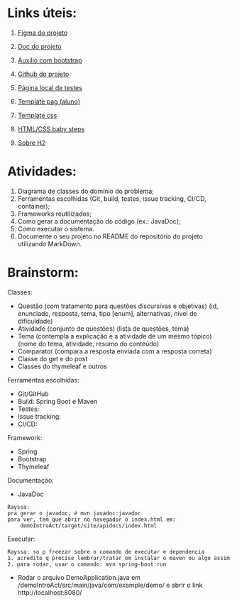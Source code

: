 # Links úteis:
1. [Figma do projeto](https://www.figma.com/design/9x6Vid5HhN2tHv1BTIix64/IntroAct?node-id=69-114&t=rbmxGCHtWe81vCjM-0)
2. [Doc do projeto](https://docs.google.com/document/d/1AbIpTwdoQhO9LcvEFK6X2nOIlPTqKL4j0UVvDhPbMDU/edit?tab=t.0)
3. [Auxilio com bootstrap](https://getbootstrap.com/docs/5.3/getting-started/introduction/)
4. [Github do projeto](https://github.com/barbara-aper/IntroAct)
4. [Página local de testes](http://localhost:8080/)

5. [Template pag (aluno)](https://templatemo.com/tm-586-scholar)

6. [Template css](https://uiverse.io/)

7. [HTML/CSS baby steps](https://www.alura.com.br/artigos/primeiros-passos-spring?utm_term=&utm_campaign=topo-aon-search-gg-dsa-artigos_conteudos&utm_source=google&utm_medium=cpc&campaign_id=11384329873_164240702375_703853654617&utm_id=11384329873_164240702375_703853654617&hsa_acc=7964138385&hsa_cam=topo-aon-search-gg-dsa-artigos_conteudos&hsa_grp=164240702375&hsa_ad=703853654617&hsa_src=g&hsa_tgt=dsa-2276348409543&hsa_kw=&hsa_mt=&hsa_net=google&hsa_ver=3&gad_source=1&gad_campaignid=11384329873&gclid=CjwKCAjw7MLDBhAuEiwAIeXGIfDA56eA0FlvEXVWsa65CveFIBEzOVZEdqaV3EYdrTOrcwBSdnM0ahoClsgQAvD_BwE)

8. [Sobre H2](https://wpsilva.medium.com/utilizando-banco-de-dados-h2-com-spring-de-forma-r%C3%A1pida-e-simples-6d896e15a4af)


# Atividades:
1. Diagrama de classes do domínio do problema;
2. Ferramentas escolhidas (Git, build, testes, issue tracking, CI/CD, container);
3. Frameworks reutilizados;
4. Como gerar a documentação do código (ex.: JavaDoc);
5. Como executar o sistema.
6. Documente o seu projeto no README do repositório do projeto utilizando MarkDown.

# Brainstorm:
Classes: 
- Questão (com tratamento para questões discursivas e objetivas) (id, enunciado, resposta, tema, tipo [enum], alternativas, nivel de dificuldade)
- Atividade (conjunto de questões) (lista de questões, tema)
- Tema (contempla a explicação e a atividade de um mesmo tópico) (nome do tema, atividade, resumo do conteúdo)
- Comparator (compara a resposta enviada com a resposta correta)
- Classe do get e do post
- Classes do thymeleaf e outros

Ferramentas escolhidas:
- Git/GitHub
- Build: Spring Boot e Maven
- Testes: 
- Issue tracking: 
- CI/CD: 

Framework:
- Spring
- Bootstrap
- Thymeleaf

Documentação:
- JavaDoc
```
Rayssa:
pra gerar o javadoc, é mvn javadoc:javadoc
para ver, tem que abrir no navegador o index.html em:
    demoIntroAct/target/site/apidocs/index.html
``` 

Executar:
```
Rayssa: so p freezar sobre o comando de executar e dependencia
1. acredito q precise lembrar/tratar em instalar o maven ou algo assim
2. para rodar, usar o comando: mvn spring-boot:run 
```

- Rodar o arquivo DemoApplication.java em /demoIntroAct/src/main/java/com/example/demo/ e abrir o link http://localhost:8080/
